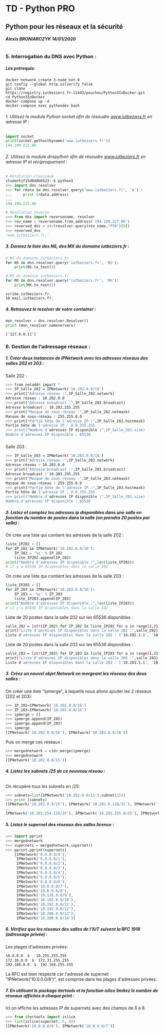 # TD - Python PRO
## Python pour les réseaux et la sécurité
##### Alexis BRONIARCZYK 14/01/2020
#

### 5. Interrogation du DNS avec Python :

##### Les prérequis:
```
docker network create 3-node_net-0 
git config --global http.sslverify false
git clone https://registry.iutbeziers.fr:11443/pouchou/Python3InDocker.git
cd Python3InDocker
docker-compose up -d
docker-compose exec pythondev bash 
```

###### 1. Utilisez le module Python socket afin de résoudre www.iutbeziers.fr en adresse IP :
```python
import socket
print(socket.gethostbyname('www.iutbeziers.fr'))
194.199.227.80
```

###### 2. Utilisez le module dnspython afin de résoudre www.iutbeziers.fr en adresse IP et réciproquement :
```python
# Résolution classique
student@f15d840bb523:~$ python3
>>> import dns.resolver
>>> for rdata in dns.resolver.query("www.iutbeziers.fr", 'A') :
...     print (rdata.address)
... 
194.199.227.80
```
```python
# Résolution inverse
>>> from dns import reversename, resolver
>>> rev_name = reversename.from_address('194.199.227.80')
>>> reversed_dns = str(resolver.query(rev_name,"PTR")[0])
>>> reversed_dns
'www.iutbeziers.fr.'
```
##### 3. Donnez la liste des NS, des MX du domaine iutbeziers.fr :
```python
# NS du domaine iutbeziers.fr
for NS in dns.resolver.query('iutbeziers.fr', 'NS'):
    print(NS.to_text())
```
```python
# MX du domaine iutbeziers.fr
for MX in dns.resolver.query('iutbeziers.fr', 'MX'):
    print(MX.to_text())
```

    scribe.iutbeziers.fr.
    10 mail.iutbeziers.fr.

##### 4. Retrouvez le resolver de votre container :
```python
mon_resolver = dns.resolver.Resolver()
print (mon_resolver.nameservers)
```

    ['127.0.0.11']

### 6. Gestion de l’adressage réseaux :

##### 1. Créer deux instances de IPNetwork avec les adresses réseaux des salles 202 et 203 :
####
Salle 202 :
```bash
>>> from netaddr import * 
>>> IP_Salle_202 = IPNetwork('10.202.0.0/16')
>>> print("Adresse réseau :",IP_Salle_202.network)
Adresse réseau : 10.202.0.0
>>> print("Adresse broadcast :",IP_Salle_202.broadcast)
Adresse broadcast : 10.202.255.255
>>> print("Masque de sous-réseau :",IP_Salle_202.netmask)
Masque de sous-réseau : 255.255.0.0
>>> print("Partie hôte de l'adresse IP :",IP_Salle_202.hostmask)
Partie hôte de l'adresse IP : 0.0.255.255
>>> print("Nombre d'adresses IP disponible :",IP_Salle_202.size)
Nombre d'adresses IP disponible : 65536
```
#####
Salle 203 :
```bash
>>> IP_Salle_203 = IPNetwork('10.203.0.0/16')
>>> print("Adresse réseau :",IP_Salle_203.network)
Adresse réseau : 10.203.0.0
>>> print("Adresse broadcast :",IP_Salle_203.broadcast)
Adresse broadcast : 10.203.255.255
>>> print("Masque de sous-réseau :",IP_Salle_203.netmask)
Masque de sous-réseau : 255.255.0.0
>>> print("Partie hôte de l'adresse IP :",IP_Salle_203.hostmask)
Partie hôte de l'adresse IP : 0.0.255.255
>>> print("Nombre d'adresses IP disponible :",IP_Salle_203.size)
Nombre d'adresses IP disponible : 65536

```
##### 2. Listez et comptez les adresses ip disponibles dans une salle en fonction du nombre de postes dans la salle (on prendra 20 postes par salle) :
On crée une liste qui contient les adresses de la salle 202 :
```python
liste_IP202 = []
for IP_202 in IPNetwork('10.202.0.0/16'):
    IP_202 = '%s' % IP_202
    liste_IP202.append(IP_202)
print("Nombre d'adresses IP disponible :",len(liste_IP202))
# il y a 65536 IP disponibles dans la salle 202
```
On crée une liste qui contient les adresses de la salle 203 :
```python
liste_IP203 = []
for IP_203 in IPNetwork('10.203.0.0/16'):
    IP_203 = '%s' % IP_203
    liste_IP203.append(IP_203)
print("Nombre d'adresses IP disponible :",len(liste_IP203))
# il y a 65536 IP disponibles dans la salle 203
```
Liste de 20 postes dans la salle 202 sur les 65536 disponibles :
```bash
salle_202 = [str(IP_202) for IP_202 in liste_IP202 for a in range(1,21) if IP_202 == ("10.202." + str(a) + ".1")]
print("Liste d'adresses IP disponibles dans la salle 202 :",salle_202)
Liste d'adresses IP disponibles dans la salle 202 : ['10.202.1.1', '10.202.2.1', '10.202.3.1', '10.202.4.1', '10.202.5.1', '10.202.6.1', '10.202.7.1', '10.202.8.1', '10.202.9.1', '10.202.10.1', '10.202.11.1', '10.202.12.1', '10.202.13.1', '10.202.14.1', '10.202.15.1', '10.202.16.1', '10.202.17.1', '10.202.18.1', '10.202.19.1', '10.202.20.1']
```
Liste de 20 postes dans la salle 203 sur les 65536 disponibles :
```bash
salle_203 = [str(IP_203) for IP_203 in liste_IP203 for a in range(1,21) if IP_203 == ("10.203." + str(a) + ".1")]
print("Liste d'adresses IP disponibles dans la salle 203 :",salle_203)
Liste d'adresses IP disponibles dans la salle 203 : ['10.203.1.1', '10.203.2.1', '10.203.3.1', '10.203.4.1', '10.203.5.1', '10.203.6.1', '10.203.7.1', '10.203.8.1', '10.203.9.1', '10.203.10.1', '10.203.11.1', '10.203.12.1', '10.203.13.1', '10.203.14.1', '10.203.15.1', '10.203.16.1', '10.203.17.1', '10.203.18.1', '10.203.19.1', '10.203.20.1']
```   
##### 3. Créez un nouvel objet Network en mergeant les réseaux des deux salles :
On créer une liste "ipmerge", à laquelle nous allons ajouter les 2 réseaux (202 et 203):
```python
>>> IP_202=IPNetwork('10.202.0.0/16')
>>> IP_203=IPNetwork('10.203.0.0/16')
>>> ipmerge = [] 
>>> ipmerge.append(IP_202)
>>> ipmerge.append(IP_203)
>>> ipmerge
[IPNetwork('10.202.0.0/16'), IPNetwork('10.203.0.0/16')]
```
Puis on merge ces réseaux :
```python
>>> mergednetwork = cidr_merge(ipmerge)    
>>> mergednetwork
[IPNetwork('10.202.0.0/15')]
```
##### 4. Listez les subnets /25 de ce nouveau réseau :
######
On récupère tous les subnets en /25:
```python
>>> subnets=list(IPNetwork('10.202.0.0/15').subnet(25))
>>> print (subnets)
[IPNetwork('10.202.0.0/25'), IPNetwork('10.202.0.128/25'), IPNetwork('10.202.1.0/25'), IPNetwork('10.202.1.128/25'), IPNetwork('10.202.2.0/25'),
...
IPNetwork('10.203.254.128/25'), IPNetwork('10.203.255.0/25'), IPNetwork('10.203.255.128/25')]
```

##### 5. Listez le supernet des réseaux des salles licence :
```python
>>> import pprint
>>> mergednetwork
>>> supernets = mergednetwork.supernet()
>>> pprint.pprint(supernets)
    [IPNetwork('0.0.0.0/0'),
     IPNetwork('0.0.0.0/1'),
     IPNetwork('0.0.0.0/2'),
     IPNetwork('0.0.0.0/3'),
     IPNetwork('0.0.0.0/4'),
     IPNetwork('8.0.0.0/5'),
     IPNetwork('8.0.0.0/6'),
     IPNetwork('10.0.0.0/7'),
     IPNetwork('10.0.0.0/8'),
     IPNetwork('10.128.0.0/9'),
     IPNetwork('10.192.0.0/10'),
     IPNetwork('10.192.0.0/11'),
     IPNetwork('10.192.0.0/12'),
     IPNetwork('10.200.0.0/13'),
     IPNetwork('10.200.0.0/14')]
```

##### 6. Vérifiez que les réseaux des salles de l’IUT suivent la RFC 1918 (adressage privée) :
####
Les plages d'adresses privées:
```bash
10.0.0.0  à   10.255.255.255  
172.16.0.0  à  172.31.255.255  
192.168.0.0  à  192.168.255.255 
```
La RFC est bien respecté car l'adresse de supernet "IPNetwork('10.0.0.0/8')", est comprise dans les plages d'adresses privées.

##### 7. En utilisant le package itertools et la fonction islice limitez le nombre de réseaux affichés à chaque print :
####
Ici on affiche les adresses IP de supernets avec des champs de 6 à 8.
```python
>>> from itertools import islice
>>> list(islice(supernet, 6, 8))
[IPNetwork('10.0.0.0/6'), IPNetwork('10.0.0.0/7')]
```

